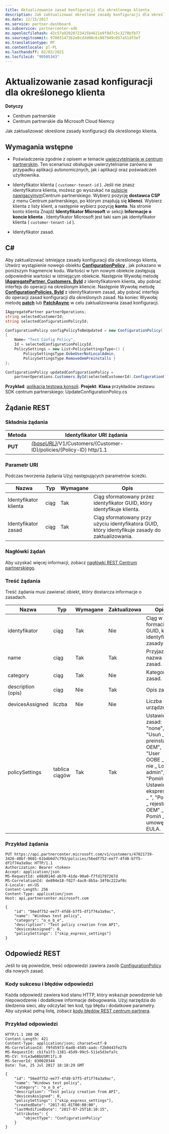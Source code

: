 ```yaml
---
title: Aktualizowanie zasad konfiguracji dla określonego klienta
description: Jak zaktualizować określone zasady konfiguracji dla określonego klienta.
ms.date: 12/15/2017
ms.service: partner-dashboard
ms.subservice: partnercenter-sdk
ms.openlocfilehash: 42c57a92020723415b4621e9f9d7c5c3278bfb77
ms.sourcegitcommit: 970031473b2e8cd3d08c6c097949c057a51df3ef
ms.translationtype: MT
ms.contentlocale: pl-PL
ms.lasthandoff: 02/03/2021
ms.locfileid: "99505343"
---
```

# <a name="update-a-configuration-policy-for-the-specified-customer"></a>Aktualizowanie zasad konfiguracji dla określonego klienta

**Dotyczy**

- Centrum partnerskie
- Centrum partnerskie dla Microsoft Cloud Niemcy

Jak zaktualizować określone zasady konfiguracji dla określonego klienta.

## <a name="prerequisites"></a>Wymagania wstępne

- Poświadczenia zgodnie z opisem w temacie [uwierzytelnianie w centrum partnerskim](partner-center-authentication.md). Ten scenariusz obsługuje uwierzytelnianie zarówno w przypadku aplikacji autonomicznych, jak i aplikacji oraz poświadczeń użytkownika.

- Identyfikator klienta ( `customer-tenant-id` ). Jeśli nie znasz identyfikatora klienta, możesz go wyszukać na [pulpicie nawigacyjnym](https://partner.microsoft.com/dashboard)Centrum partnerskiego. Wybierz pozycję **dostawca CSP** z menu Centrum partnerskiego, po którym znajdują się **klienci**. Wybierz klienta z listy klient, a następnie wybierz pozycję **konto**. Na stronie konto klienta Znajdź **Identyfikator Microsoft** w sekcji **Informacje o koncie klienta** . Identyfikator Microsoft jest taki sam jak identyfikator klienta ( `customer-tenant-id` ).

- Identyfikator zasad.

## <a name="c"></a>C\#

Aby zaktualizować istniejące zasady konfiguracji dla określonego klienta, Utwórz wystąpienie nowego obiektu [**ConfigurationPolicy**](/dotnet/api/microsoft.store.partnercenter.models.devicesdeployment.configurationpolicy) , jak pokazano w poniższym fragmencie kodu. Wartości w tym nowym obiekcie zastępują odpowiednie wartości w istniejącym obiekcie. Następnie Wywołaj metodę [**IAggregatePartner. Customers. ById**](/dotnet/api/microsoft.store.partnercenter.customers.icustomercollection.byid) z identyfikatorem klienta, aby pobrać interfejs do operacji na określonym kliencie. Następnie Wywołaj metodę [**ConfigurationPolicies. ById**](/dotnet/api/microsoft.store.partnercenter.devicesdeployment.iconfigurationpolicycollection.byid) z identyfikatorem zasad, aby pobrać interfejs do operacji zasad konfiguracji dla określonych zasad. Na koniec Wywołaj metodę [**patch**](/dotnet/api/microsoft.store.partnercenter.devicesdeployment.iconfigurationpolicy.patch) lub [**PatchAsync**](/dotnet/api/microsoft.store.partnercenter.devicesdeployment.iconfigurationpolicy.patchasync) w celu zaktualizowania zasad konfiguracji.

``` csharp
IAggregatePartner partnerOperations;
string selectedCustomerId;
string selectedConfigurationPolicyId;

ConfigurationPolicy configPolicyToBeUpdated = new ConfigurationPolicy()
{
    Name= "Test Config Policy",
    Id = selectedConfigurationPolicyId,
    PolicySettings = new List<PolicySettingsType>() {
        PolicySettingsType.OobeUserNotLocalAdmin,
        PolicySettingsType.RemoveOemPreinstalls }
};

ConfigurationPolicy updatedConfigurationPolicy =
    partnerOperations.Customers.ById(selectedCustomerId).ConfigurationPolicies.ById(selectedConfigurationPolicyId).Patch(configPolicyToBeUpdated);
```

**Przykład**: [aplikacja testowa konsoli](console-test-app.md). **Projekt**: **Klasa** przykładów zestawu SDK centrum partnerskiego: UpdateConfigurationPolicy.cs

## <a name="rest-request"></a>Żądanie REST

### <a name="request-syntax"></a>Składnia żądania

| Metoda  | Identyfikator URI żądania                                                                                          |
|---------|------------------------------------------------------------------------------------------------------|
| **PUT** | [*{baseURL}*](partner-center-rest-urls.md)/V1/Customers/{Customer-ID}/policies/{Policy-ID} http/1.1 |

### <a name="uri-parameter"></a>Parametr URI

Podczas tworzenia żądania Użyj następujących parametrów ścieżki.

| Nazwa        | Typ   | Wymagane | Opis                                                   |
|-------------|--------|----------|---------------------------------------------------------------|
| Identyfikator klienta | ciąg | Tak      | Ciąg sformatowany przez identyfikator GUID, który identyfikuje klienta.         |
| Identyfikator zasad   | ciąg | Tak      | Ciąg sformatowany przy użyciu identyfikatora GUID, który identyfikuje zasady do zaktualizowania. |

### <a name="request-headers"></a>Nagłówki żądań

Aby uzyskać więcej informacji, zobacz [nagłówki REST Centrum partnerskiego](headers.md).

### <a name="request-body"></a>Treść żądania

Treść żądania musi zawierać obiekt, który dostarcza informacje o zasadach.

| Nazwa            | Typ             | Wymagane | Zaktualizowa | Opis                                                                                                                                              |
|-----------------|------------------|----------|-----------|----------------------------------------------------------------------------------------------------------------------------------------------------------|
| identyfikator              | ciąg           | Tak      | Nie        | Ciąg w formacie GUID, który identyfikuje zasady.                                                                                                    |
| name            | ciąg           | Tak      | Tak       | Przyjazna nazwa zasad.                                                                                                                         |
| category        | ciąg           | Tak      | Nie        | Kategoria zasad.                                                                                                                                     |
| description (opis)     | ciąg           | Nie       | Tak       | Opis zasad.                                                                                                                                  |
| devicesAssigned | liczba           | Nie       | Nie        | Liczba urządzeń.                                                                                                                                   |
| policySettings  | tablica ciągów | Tak      | Tak       | Ustawienia zasad: "none", "Usuń \_ \_ preinstalls OEM", "User OOBE \_ \_ nie \_ Local \_ admin", "Pomiń \_ Ustawienia ekspresowe \_ ", "Pomiń \_ rejestrację OEM" \_ , Pomiń \_ umowę EULA. |

### <a name="request-example"></a>Przykład żądania

```http
PUT https://api.partnercenter.microsoft.com/v1/customers/47021739-3426-40bf-9601-61b4b6d7c793/policies/56edf752-ee77-4fd8-b7f5-df1f74a3a9ac HTTP/1.1
Authorization: Bearer <token>
Accept: application/json
MS-RequestId: e88d014d-ab70-41de-90a0-f7fd1797267d
MS-CorrelationId: de894e18-f027-4ac0-8b5a-34f0c222af0c
X-Locale: en-US
Content-Length: 256
Content-Type: application/json
Host: api.partnercenter.microsoft.com

{
    "id": "56edf752-ee77-4fd8-b7f5-df1f74a3a9ac",
    "name": "Windows test policy",
    "category": "o_o_b_e",
    "description": "Test policy creation from API",
    "devicesAssigned": 0,
    "policySettings": ["skip_express_settings"]
}
```

## <a name="rest-response"></a>Odpowiedź REST

Jeśli to się powiedzie, treść odpowiedzi zawiera zasób [ConfigurationPolicy](device-deployment-resources.md#configurationpolicy) dla nowych zasad.

### <a name="response-success-and-error-codes"></a>Kody sukcesu i błędów odpowiedzi

Każda odpowiedź zawiera kod stanu HTTP, który wskazuje powodzenie lub niepowodzenie i dodatkowe informacje debugowania. Użyj narzędzia do śledzenia sieci, aby odczytać ten kod, typ błędu i dodatkowe parametry. Aby uzyskać pełną listę, zobacz [kody błędów REST centrum partnera](error-codes.md).

### <a name="response-example"></a>Przykład odpowiedzi

```http
HTTP/1.1 200 OK
Content-Length: 421
Content-Type: application/json; charset=utf-8
MS-CorrelationId: f9fd5973-6ad8-4585-aadc-f2b0443fe27b
MS-RequestId: cb1fa1f3-1381-45d9-99c5-511e5d3efa7c
MS-CV: YrLe3w6BbUSMt1fi.0
MS-ServerId: 030020344
Date: Tue, 25 Jul 2017 18:10:29 GMT

{
    "id": "56edf752-ee77-4fd8-b7f5-df1f74a3a9ac",
    "name": "Windows test policy",
    "category": "o_o_b_e",
    "description": "Test policy creation from API",
    "devicesAssigned": 0,
    "policySettings": ["skip_express_settings"],
    "createdDate": "2017-01-01T00:00:00",
    "lastModifiedDate": "2017-07-25T18:10:15",
    "attributes": {
        "objectType": "ConfigurationPolicy"
    }
}
```
